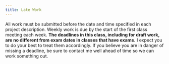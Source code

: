 ```yaml
---
title: Late Work
---
```


All work must be submitted before the date and time specified in each project description. Weekly
work is due by the start of the first class meeting each week. <strong>The deadlines in this class,
including for draft work, are no different from exam dates in classes that have exams.</strong> I
expect you to do your best to treat them accordingly. If you believe you are in danger of missing a
deadline, be sure to contact me well ahead of time so we can work something out.
